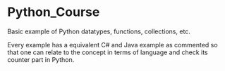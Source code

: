 # Python_Course

Basic example of Python datatypes, functions, collections, etc.

Every example has a equivalent C# and Java example as commented so that one can relate to
the concept in terms of language and check its counter part in Python.
